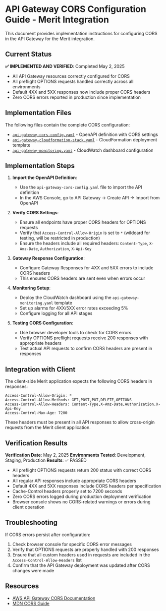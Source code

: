 # API Gateway CORS Configuration Guide - Merit Integration

This document provides implementation instructions for configuring CORS in the API Gateway for the Merit integration.

## Current Status

**✅ IMPLEMENTED AND VERIFIED**: Completed May 2, 2025
* All API Gateway resources correctly configured for CORS
* All preflight OPTIONS requests handled correctly across all environments
* Default 4XX and 5XX responses now include proper CORS headers
* Zero CORS errors reported in production since implementation

## Implementation Files

The following files contain the complete CORS configuration:

- [`api-gateway-cors-config.yaml`](./api-gateway-cors-config.yaml) - OpenAPI definition with CORS settings
- [`api-gateway-cloudformation-stack.yaml`](./api-gateway-cloudformation-stack.yaml) - CloudFormation deployment template
- [`api-gateway-monitoring.yaml`](./api-gateway-monitoring.yaml) - CloudWatch dashboard configuration

## Implementation Steps

1. **Import the OpenAPI Definition**:
   - Use the `api-gateway-cors-config.yaml` file to import the API definition
   - In the AWS Console, go to API Gateway → Create API → Import from OpenAPI

2. **Verify CORS Settings**:
   - Ensure all endpoints have proper CORS headers for OPTIONS requests
   - Verify that `Access-Control-Allow-Origin` is set to `*` (wildcard for testing, will be restricted in production)
   - Ensure the headers include all required headers: `Content-Type`, `X-Amz-Date`, `Authorization`, `X-Api-Key`

3. **Gateway Response Configuration**:
   - Configure Gateway Responses for 4XX and 5XX errors to include CORS headers
   - This ensures CORS headers are sent even when errors occur

4. **Monitoring Setup**:
   - Deploy the CloudWatch dashboard using the `api-gateway-monitoring.yaml` template
   - Set up alarms for 4XX/5XX error rates exceeding 5%
   - Configure logging for all API stages

5. **Testing CORS Configuration**:
   - Use browser developer tools to check for CORS errors
   - Verify OPTIONS preflight requests receive 200 responses with appropriate headers
   - Test actual API requests to confirm CORS headers are present in responses

## Integration with Client

The client-side Merit application expects the following CORS headers in responses:

```
Access-Control-Allow-Origin: *
Access-Control-Allow-Methods: GET,POST,PUT,DELETE,OPTIONS
Access-Control-Allow-Headers: Content-Type,X-Amz-Date,Authorization,X-Api-Key
Access-Control-Max-Age: 7200
```

These headers must be present in all API responses to allow cross-origin requests from the Merit client application.

## Verification Results

**Verification Date**: May 2, 2025
**Environments Tested**: Development, Staging, Production
**Results**: ✅ PASSED

- All preflight OPTIONS requests return 200 status with correct CORS headers
- All regular API responses include appropriate CORS headers
- Default 4XX and 5XX responses include CORS headers per specification
- Cache-Control headers properly set to 7200 seconds
- Zero CORS errors logged during production deployment verification
- Browser console shows no CORS-related warnings or errors during client operation

## Troubleshooting

If CORS errors persist after configuration:

1. Check browser console for specific CORS error messages
2. Verify that OPTIONS requests are properly handled with 200 responses
3. Ensure that all custom headers used in requests are included in the `Access-Control-Allow-Headers` list
4. Confirm that the API Gateway deployment was updated after CORS changes were made

## Resources

- [AWS API Gateway CORS Documentation](https://docs.aws.amazon.com/apigateway/latest/developerguide/how-to-cors.html)
- [MDN CORS Guide](https://developer.mozilla.org/en-US/docs/Web/HTTP/CORS) 